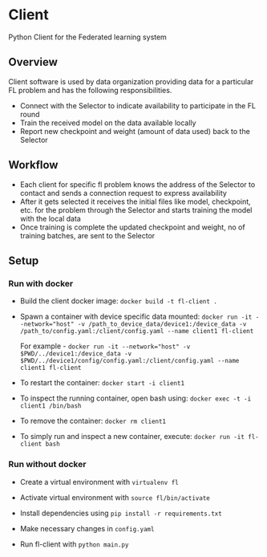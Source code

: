 # Client
Python Client for the Federated learning system

## Overview
Client software is used by data organization providing data for a particular FL problem and has the following responsibilities.
- Connect with the Selector to indicate availability to participate in the FL round
- Train the received model on the data available locally
- Report new checkpoint and weight (amount of data used) back to the Selector

## Workflow
- Each client for specific fl problem knows the address of the Selector to contact and sends a connection request to express availability
- After it gets selected it receives the initial files like model, checkpoint, etc. for the problem through the Selector and starts training the model with the local data
- Once training is complete the updated checkpoint and weight, no of training batches, are sent to the Selector 

## Setup

### Run with docker

* Build the client docker image:
`docker build -t fl-client .`

* Spawn a container with device specific data mounted:
`docker run -it --network="host" -v /path_to_device_data/device1:/device_data -v /path_to/config.yaml:/client/config.yaml --name client1 fl-client` 
    
    For example -  `docker run -it --network="host" -v $PWD/../device1:/device_data -v $PWD/../device1/config/config.yaml:/client/config.yaml --name client1 fl-client`

* To restart the container: 
`docker start -i client1`

* To inspect the running container, open bash using:
`docker exec -t -i client1 /bin/bash`

* To remove the container:
`docker rm client1`

* To simply run and inspect a new container, execute:
`docker run -it fl-client bash`


### Run without docker

* Create a virtual environment with
`virtualenv fl`

* Activate virtual environment with
`source fl/bin/activate`
 
* Install dependencies using
`pip install -r requirements.txt`

* Make necessary changes in `config.yaml`

* Run fl-client with
`python main.py`